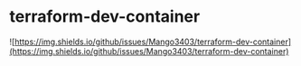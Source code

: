 # terraform-dev-container

![https://img.shields.io/github/issues/Mango3403/terraform-dev-container](https://img.shields.io/github/issues/Mango3403/terraform-dev-container)

